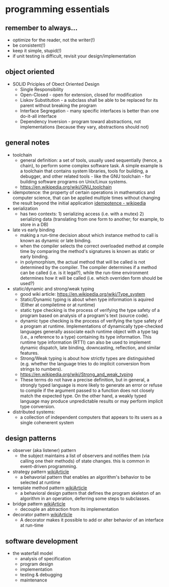 # programming essentials
## remember to always...
* optimize for the reader, not the writer(!)
* be consistent(!)
* keep it simple, stupid(!)
* if unit testing is difficult, revisit your design/implementation

## object oriented
* SOLID Priciples of Obect Oriented Design
  * Single Responsibility 
  * Open-Closed - open for extension, closed for modification
  * Liskov Substitution - a subclass shall be able to be replaced for its parent without breaking the program
  * Interface Segregation - many specific interfaces is better than one do-it-all interface
  * Dependency Inversion - program toward abstractions, not implementations (because they vary, abstractions should not)

## general notes
* toolchain
  * general definition: a set of tools, usually used sequentially (hence, a
    chain), to perform some complex software task. A simple example is a
    toolchain that contains system libraries, tools for building, a debugger,
    and other related tools - like the GNU toolchain - for building software
    programs on Unix/Linux systems.
  * https://en.wikipedia.org/wiki/GNU_toolchain
* idempotence: the property of certain operations in mathematics and computer science, that can be applied multiple times without changing the result beyond the initial application [idempotence - wikipedia](https://en.wikipedia.org/wiki/Idempotence)
* serialization
  * has two contexts: 1) serializing access (i.e. with a mutex) 2) serializing
    data (translating from one form to another; for example, to store in a DB)
* late vs early binding
  * making a run-time decision about which instance method to call is known as
    dynamic or late binding. 
  * when the compiler selects the correct overloaded method at compile time by
    comparing the method's signatures is known as static or early binding.
  * in polymorphism, the actual method that will be called is not determined by
    the compiler. The compiler determines if a method can be called (i.e. is it
    legal?), while the run-time environment determines how it will be called
    (i.e. which overriden form should be used?)
* static/dynamic and strong/weak typing
  * good wiki article: https://en.wikipedia.org/wiki/Type_system
  * Static/Dynamic typing is about when type information is aquired (Either at
    compiletime or at runtime)
  * static type checking is the process of verifying the
    type safety of a program based on analysis of a program's text (source
    code).
  * dynamic type checking is the process of verifying the type
    safety of a program at runtime. Implementations of dynamically type-checked
    languages generally associate each runtime object with a type tag (i.e., a
    reference to a type) containing its type information. This runtime type
    information (RTTI) can also be used to implement dynamic dispatch, late
    binding, downcasting, reflection, and similar features.
  * Strong/Weak typing is about how strictly types are distinguished (e.g. whether
    the language tries to do implicit conversion from strings to numbers).
  * https://en.wikipedia.org/wiki/Strong_and_weak_typing
  * These terms do not have a precise definition, but in general, a strongly typed
    language is more likely to generate an error or refuse to compile if the
    argument passed to a function does not closely match the expected type. On the
    other hand, a weakly typed language may produce unpredictable results or may
    perform implicit type conversion.
* distributed systems:
    - a collection of independent computers that appears to its users as a single cohenerent system

## design patterns
* observer (aka listener) pattern
  * the subject maintains a list of observers and notifies them (via calling one their methods) of state changes. this is common in event-driven programming.
* strategy pattern [wikiArticle](https://en.wikipedia.org/wiki/Strategy_pattern)
  * a behavorial pattern that enables an algorithm's behavior to be selected at runtime
* template method pattern [wikiArticle](https://en.wikipedia.org/wiki/Template_method_pattern)
  * a behavioral design pattern that defines the program skeleton of an algorithm in an operation, deferring some steps to subclasses. 
* bridge pattern [wikiArticle](https://en.wikipedia.org/wiki/Bridge_pattern)
  * decouple an abtraction from its implementation
* decorator pattern [wikiArticle](https://en.wikipedia.org/wiki/Decorator_pattern)
  * A decorator makes it possible to add or alter behavior of an interface at run-time 

## software development
* the waterfall model
  * analysis of specification
  * program design
  * implementation
  * testing & debugging
  * maintenance
